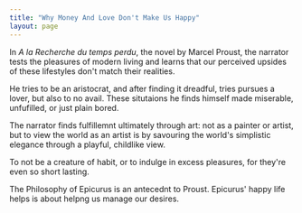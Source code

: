 ```yaml
---
title: "Why Money And Love Don't Make Us Happy"
layout: page
---
```


In *A la Recherche du temps perdu*, the novel by Marcel Proust, the
narrator tests the pleasures of modern living and learns that our
perceived upsides of these lifestyles don't match their realities. 

He tries to be an aristocrat, and after finding it dreadful, tries
pursues a lover, but also to no avail. These  situtaions he finds himself
made miserable, unfufilled, or just plain bored. 

The narrator finds fulfillemnt ultimately through art: not as a
painter or artist, but to view the world as an artist is by savouring the
world's simplistic elegance through a playful, childlike view. 

To not be a creature of habit, or to indulge in excess pleasures, for
they're even so short lasting.  

The Philosophy of Epicurus is  an antecednt to
Proust. Epicurus' happy life helps is about helpng us  manage our
desires. 




